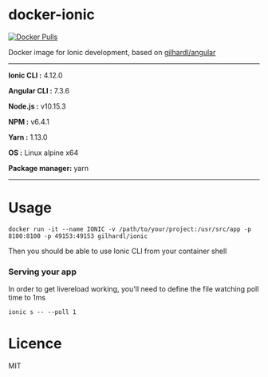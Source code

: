 # docker-ionic

[![Docker Pulls](https://img.shields.io/docker/pulls/gilhardl/ionic.svg?style=flat-square)](https://hub.docker.com/r/gilhardl/ionic/)

Docker image for Ionic development, based on [gilhardl/angular](https://github.com/gilhardl/docker-angular)

---

**Ionic CLI :** 4.12.0

**Angular CLI :** 7.3.6

**Node.js :** v10.15.3

**NPM :** v6.4.1

**Yarn :** 1.13.0

**OS :** Linux alpine x64

**Package manager:** yarn

---

# Usage

```
docker run -it --name IONIC -v /path/to/your/project:/usr/src/app -p 8100:8100 -p 49153:49153 gilhardl/ionic
```

Then you should be able to use Ionic CLI from your container shell

### Serving your app

In order to get livereload working, you'll need to define the file watching poll time to 1ms

```
ionic s -- --poll 1
```

# Licence

MIT
